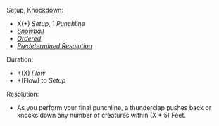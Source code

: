 Setup, Knockdown:
+ X(+) *Setup*, 1 *Punchline*
+ *[Snowball](Snowball)*
+ *[Ordered](Ordered)* 
+ *[Predetermined Resolution](Predetermined_Resolution)*

Duration:
+ +(X) *Flow*
+ +(Flow) to *Setup* 

Resolution:
+ As you perform your final punchline, a thunderclap pushes back or knocks down any number of creatures within (X * 5) Feet.